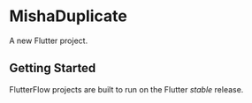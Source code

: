 # MishaDuplicate

A new Flutter project.

## Getting Started

FlutterFlow projects are built to run on the Flutter _stable_ release.
